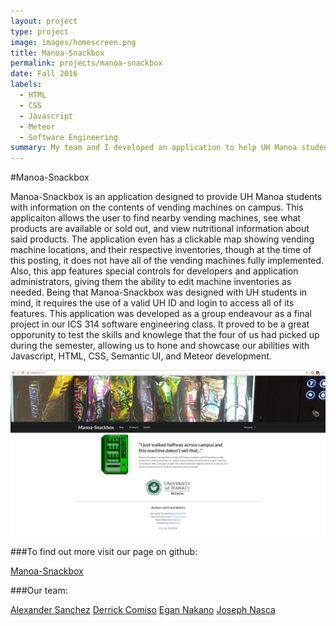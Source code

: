 ```yaml
---
layout: project
type: project
image: images/homescreen.png
title: Manoa-Snackbox
permalink: projects/manoa-snackbox
date: Fall 2016
labels:
  - HTML
  - CSS
  - Javascript
  - Meteor
  - Software Engineering
summary: My team and I developed an application to help UH Manoa students with their snack food needs.
---
```

#Manoa-Snackbox

Manoa-Snackbox is an application designed to provide UH Manoa students with information on the contents of vending machines on campus. 
This applicaiton allows the user to find nearby vending machines, see what products are available or sold out, and view nutritional information about said products.
The application even has a clickable map showing vending machine locations, and their respective inventories, though at the time of this posting, it does not have all of the vending machines fully implemented. 
Also, this app features special controls for developers and application administrators, giving them the ability to edit machine inventories as needed. 
Being that Manoa-Snackbox was designed with UH students in mind, it requires the use of a valid UH ID and login to access all of its features. 
This application was developed as a group endeavour as a final project in our ICS 314 software engineering class. 
It proved to be a great opporunity to test the skills and knowlege that the four of us had picked up during the semester, allowing us to hone and showcase our abilities with Javascript, HTML, CSS, Semantic UI, and Meteor development. 

![](https://github.com/Enakano/Enakano.github.io/blob/master/images/homescreen.png)

###To find out more visit our page on github:

<i class="large github icon"></i>[Manoa-Snackbox](https://manoa-snackbox.github.io/)

###Our team:

[Alexander Sanchez](https://github.com/amsanchez93)
[Derrick Comiso](https://github.com/derrick-comiso)
[Egan Nakano](https://github.com/Enakano)
[Joseph Nasca](https://github.com/jnasca)
